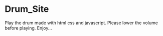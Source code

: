 # Drum_Site
Play the drum made with html css and javascript. Please lower the volume before playing. Enjoy...
